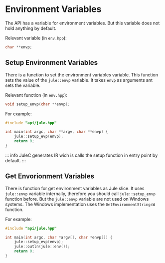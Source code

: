 # Environment Variables

The API has a variable for environment variables. But this variable does not hold anything by default.

Relevant variable (in `env.hpp`):
```cpp
char **envp;
```

## Setup Environment Variables

There is a function to set the environment variables variable. This function sets the value of the `jule::envp` variable. It takes `envp` as arguments ant sets the variable.

Relevant function (in `env.hpp`):
```cpp
void setup_envp(char **envp);
```

For example:
```cpp
#include "api/jule.hpp"

int main(int argc, char **argv, char **envp) {
    jule::setup_evp(envp);
    return 0;
}
```

::: info
JuleC generates IR wich is calls the setup function in entry point by default.
:::

## Get Envorionment Variables

There is function for get environment variables as Jule slice. It uses `jule::envp` variable internally, therefore you should call `jule::setup_envp` function before. But the `jule::envp` variable are not used on Windows systems. The Windows implementation uses the `GetEnvironmentStringsW` function.

For example:
```cpp
#include "api/jule.hpp"

int main(int argc, char *argv[], char *envp[]) {
    jule::setup_evp(envp);
    jule::outln(jule::env());
    return 0;
}
```

